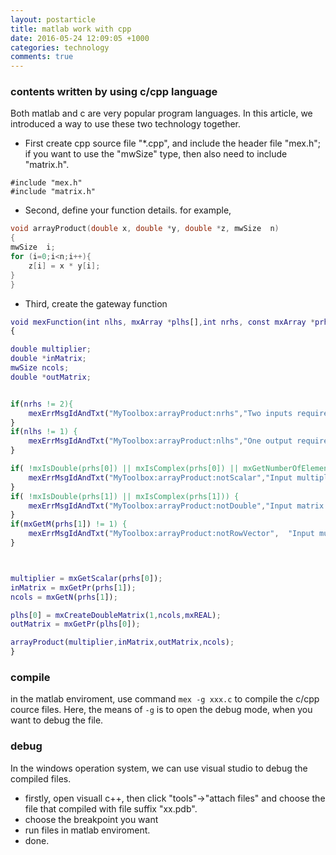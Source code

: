 ```yaml
---
layout: postarticle
title: matlab work with cpp
date: 2016-05-24 12:09:05 +1000 
categories: technology
comments: true
---
```



### contents written by using c/cpp language ###



Both matlab and c are very popular program languages. In this article, we introduced a way to use these two technology together. 

- First create cpp source file "*.cpp", and include the header file "mex.h"; if you want to use the "mwSize" type, then also need to include "matrix.h".

```
#include "mex.h"
#include "matrix.h"
```

- Second, define your function details. for example,

```cpp
void arrayProduct(double x, double *y, double *z, mwSize  n)
{
mwSize  i;
for (i=0;i<n;i++){
    z[i] = x * y[i];
}
}
```
    
- Third, create the gateway function

```matlab
void mexFunction(int nlhs, mxArray *plhs[],int nrhs, const mxArray *prhs[])
{

double multiplier;
double *inMatrix;
mwSize ncols;
double *outMatrix;


if(nrhs != 2){
	mexErrMsgIdAndTxt("MyToolbox:arrayProduct:nrhs","Two inputs required.");
}
if(nlhs != 1) {
	mexErrMsgIdAndTxt("MyToolbox:arrayProduct:nlhs","One output required.");
}

if( !mxIsDouble(prhs[0]) || mxIsComplex(prhs[0]) || mxGetNumberOfElements(prhs[0]) != 1 ) {
	mexErrMsgIdAndTxt("MyToolbox:arrayProduct:notScalar","Input multiplier must be a scalar.");
}
if( !mxIsDouble(prhs[1]) || mxIsComplex(prhs[1])) {
	mexErrMsgIdAndTxt("MyToolbox:arrayProduct:notDouble","Input matrix must be type double.");
}
if(mxGetM(prhs[1]) != 1) {
	mexErrMsgIdAndTxt("MyToolbox:arrayProduct:notRowVector",  "Input must be a row vector.");
}



multiplier = mxGetScalar(prhs[0]);
inMatrix = mxGetPr(prhs[1]);
ncols = mxGetN(prhs[1]);

plhs[0] = mxCreateDoubleMatrix(1,ncols,mxREAL);
outMatrix = mxGetPr(plhs[0]);

arrayProduct(multiplier,inMatrix,outMatrix,ncols);
}
```


### compile ###


in the matlab enviroment, use command `mex -g xxx.c` to compile the c/cpp cource files. Here, the means of `-g` is to open the debug mode, when you want to debug the file.



### debug ###


In the windows operation system, we can use visual studio to debug the compiled files.

- firstly, open visuall c++, then click "tools"->"attach files" and choose the file that compiled with file suffix "xx.pdb".
- choose the breakpoint you want
- run files in matlab enviroment.
- done.